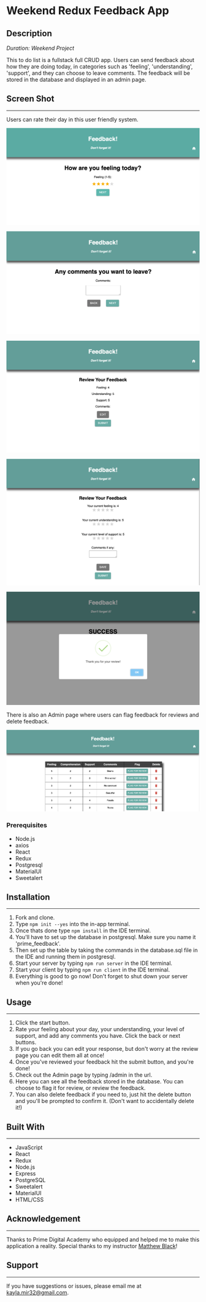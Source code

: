 # Weekend Redux Feedback App

## Description

*Duration: Weekend Project*

This to do list is a fullstack full CRUD app. Users can send feedback about how they are doing today, in categories such as 'feeling', 'understanding', 'support', and they can choose to leave comments. The feedback will be stored in the database and displayed in an admin page.

## Screen Shot
___

Users can rate their day in this user friendly system.

![Screenshot](public/images/screenshot1.png)

![Screenshot](public/images/screenshot2.png)

![Screenshot](public/images/screenshot3.png)

![Screenshot](public/images/screenshot4.png)

![Screenshot](public/images/screenshot5.png)

There is also an Admin page where users can flag feedback for reviews and delete feedback.

![Screenshot](public/images/screenshot6.png)

### Prerequisites

- Node.js
- axios
- React
- Redux
- Postgresql
- MaterialUI
- Sweetalert

## Installation
___

1. Fork and clone.
2. Type ```npm init --yes``` into the in-app terminal.
3. Once thats done type ```npm install``` in the IDE terminal.
4. You'll have to set up the database in postgresql. Make sure you name it 'prime_feedback'.
5. Then set up the table by taking the commands in the database.sql file in the IDE and running them in postgresql.
6. Start your server by typing ```npm run server``` in the IDE terminal.
7. Start your client by typing ```npm run client``` in the IDE terminal.
8. Everything is good to go now! Don't forget to shut down your server when you're done!

## Usage
___

1. Click the start button.
2. Rate your feeling about your day, your understanding, your level of support, and add any comments you have. Click the back or next buttons.
3. If you go back you can edit your response, but don't worry at the review page you can edit them all at once!
4. Once you've reviewed your feedback hit the submit button, and you're done!
5. Check out the Admin page by typing /admin in the url.
6. Here you can see all the feedback stored in the database. You can choose to flag it for review, or review the feedback.
7. You can also delete feedback if you need to, just hit the delete button and you'll be prompted to confirm it. (Don't want to accidentally delete it!)

## Built With
___

- JavaScript
- React
- Redux
- Node.js
- Express
- PostgreSQL
- Sweetalert
- MaterialUI
- HTML/CSS

## Acknowledgement
___

Thanks to Prime Digital Academy who equipped and helped me to make this application a reality. Special thanks to my instructor [Matthew Black](https://github.com/matthew-black)!

## Support
___

If you have suggestions or issues, please email me at [kayla.mir32@gmail.com](mailto:kayla.mir32@gmail.com). 
